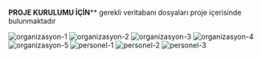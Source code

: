 ************PROJE KURULUMU İÇİN**************
gerekli veritabanı dosyaları proje içerisinde bulunmaktadır 


![organizasyon-1](https://github.com/user-attachments/assets/b827dbf1-9591-474b-827e-c9b5b8c76a48)
![organizasyon-2](https://github.com/user-attachments/assets/46c07abf-7f4f-44bd-bba0-9f71df2ecd91)
![organizasyon-3](https://github.com/user-attachments/assets/414537ec-357a-4f0c-b8d8-09f825ecb221)
![organizasyon-4](https://github.com/user-attachments/assets/d2d87544-bf9f-4df7-873a-aee5c94ddf63)
![organizasyon-5](https://github.com/user-attachments/assets/e085c0cf-09a1-4a56-b1a9-86462626eaf5)
![personel-1](https://github.com/user-attachments/assets/66c30142-3212-4704-a587-ebda7877f319)
![personel-2](https://github.com/user-attachments/assets/92a7f85c-bd6b-4986-9f12-760dff947edd)
![personel-3](https://github.com/user-attachments/assets/cc77b22c-ce74-49b3-9585-4ad7b7c39d3d)
